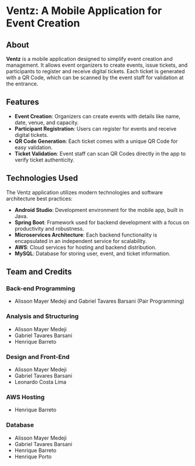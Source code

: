 # Ventz: A Mobile Application for Event Creation

## About  
**Ventz** is a mobile application designed to simplify event creation and management. It allows event organizers to create events, issue tickets, and participants to register and receive digital tickets. Each ticket is generated with a QR Code, which can be scanned by the event staff for validation at the entrance.

## Features  
- **Event Creation**: Organizers can create events with details like name, date, venue, and capacity.  
- **Participant Registration**: Users can register for events and receive digital tickets.  
- **QR Code Generation**: Each ticket comes with a unique QR Code for easy validation.  
- **Ticket Validation**: Event staff can scan QR Codes directly in the app to verify ticket authenticity.  

## Technologies Used  
The Ventz application utilizes modern technologies and software architecture best practices:  
- **Android Studio**: Development environment for the mobile app, built in Java.  
- **Spring Boot**: Framework used for backend development with a focus on productivity and robustness.  
- **Microservices Architecture**: Each backend functionality is encapsulated in an independent service for scalability.  
- **AWS**: Cloud services for hosting and backend distribution.  
- **MySQL**: Database for storing user, event, and ticket information.  

## Team and Credits  

### Back-end Programming  
- Alisson Mayer Medeji and Gabriel Tavares Barsani (Pair Programming)  

### Analysis and Structuring  
- Alisson Mayer Medeji  
- Gabriel Tavares Barsani  
- Henrique Barreto  

### Design and Front-End  
- Alisson Mayer Medeji  
- Gabriel Tavares Barsani  
- Leonardo Costa Lima  

### AWS Hosting  
- Henrique Barreto 

### Database  
- Alisson Mayer Medeji  
- Gabriel Tavares Barsani  
- Henrique Barreto  
- Henrique Porto  
